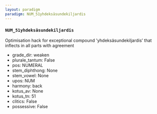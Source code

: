 ```yaml
---
layout: paradigm
paradigm: NUM_51yhdeksäsundekiljardis
---
```

### ` NUM_51yhdeksäsundekiljardis `

Optimisation hack for exceptional compound ’yhdeksäsundekiljardis’ that inflects in all parts with agreement
* grade_dir: weaken
* plurale_tantum: False
* pos: NUMERAL
* stem_diphthong: None
* stem_vowel: None
* upos: NUM
* harmony: back
* kotus_av: None
* kotus_tn: 51
* clitics: False
* possessive: False
